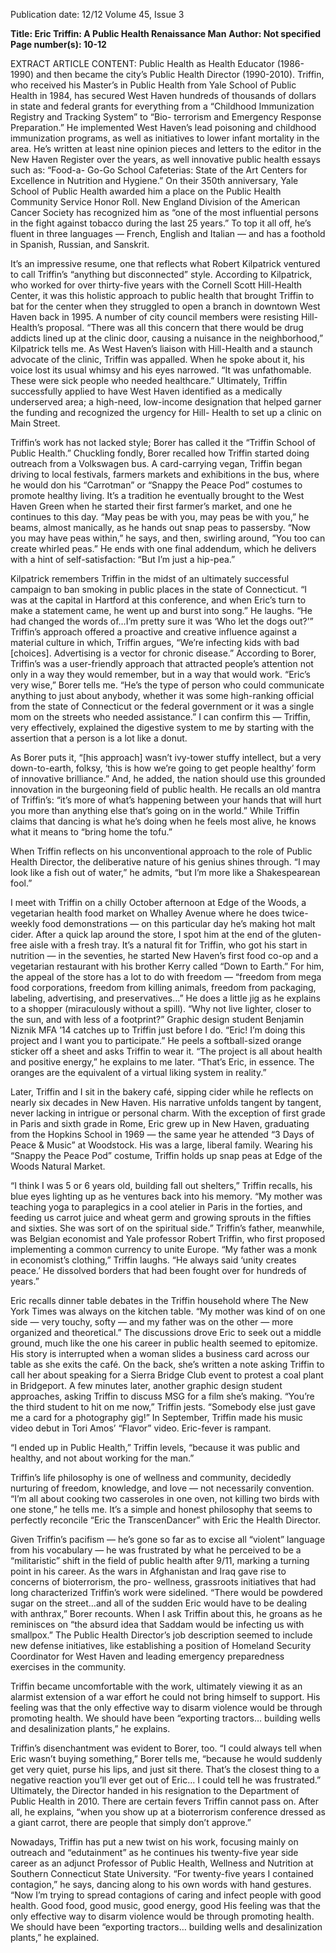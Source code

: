 Publication date: 12/12
Volume 45, Issue 3

**Title: Eric Triffin: A Public Health Renaissance Man**
**Author:  Not specified**
**Page number(s): 10-12**

EXTRACT ARTICLE CONTENT:
Public Health as Health Educator (1986-1990) and then 
became the city’s Public Health Director (1990-2010).
Triffin, who received his Master’s in Public Health 
from Yale School of Public Health in 1984, has secured 
West Haven hundreds of thousands of dollars in state 
and federal grants for everything from a “Childhood 
Immunization Registry and Tracking System” to “Bio-
terrorism and Emergency Response Preparation.” He 
implemented West Haven’s lead poisoning and childhood 
immunization programs, as well as initiatives to lower 
infant mortality in the area. He’s 
written at least nine opinion 
pieces and letters to the editor in 
the New Haven Register over the 
years, as well innovative public 
health essays such as: “Food-a-
Go-Go School Cafeterias: State 
of the Art Centers for Excellence 
in Nutrition and Hygiene.” On 
their 
350th 
anniversary, 
Yale 
School of Public Health awarded 
him a place on the Public Health 
Community Service Honor Roll. 
New England Division of the 
American Cancer Society has 
recognized him as “one of the 
most influential persons in the fight against tobacco 
during the last 25 years.” To top it all off, he’s fluent in 
three languages — French, English and Italian — and 
has a foothold in Spanish, Russian, and Sanskrit.


It’s an impressive resume, one that reflects what 
Robert Kilpatrick ventured to call Triffin’s “anything 
but disconnected” style. According to Kilpatrick, who 
worked for over thirty-five years with the Cornell Scott 
Hill-Health Center, it was this holistic approach to 
public health that brought Triffin to bat for the center 
when they struggled to open a branch in downtown 
West Haven back in 1995. A number of city council 
members were resisting Hill-Health’s proposal. “There 
was all this concern that there would be drug addicts 
lined up at the clinic door, causing a nuisance in the 
neighborhood,” Kilpatrick tells me. As West Haven’s 
liaison with Hill-Health and a staunch advocate of the 
clinic, Triffin was appalled. When he spoke about it, his 
voice lost its usual whimsy and his eyes narrowed. “It 
was unfathomable. These were sick people who needed 
healthcare.” Ultimately, Triffin successfully applied to 
have West Haven identified as a medically underserved 
area; a high-need, low-income designation that helped 
garner the funding and recognized the urgency for Hill-
Health to set up a clinic on Main Street.


Triffin’s work has not lacked style; Borer has called it 
the “Triffin School of Public Health.” Chuckling fondly, 
Borer recalled how Triffin started doing outreach from 
a Volkswagen bus. A card-carrying vegan, Triffin began 
driving to local festivals, farmers markets and exhibitions 
in the bus, where he would don his “Carrotman” or 
“Snappy the Peace Pod” costumes to promote healthy 
living. It’s a tradition he eventually brought to the West 
Haven Green when he started their first farmer’s market, 
and one he continues to this day. “May peas be with you, 
may peas be with you,” he beams, almost manically, as he 
hands out snap peas to passersby. 
“Now you may have peas within,” 
he says, and then, swirling around, 
”You too can create whirled 
peas.” He ends with one final 
addendum, which he delivers with 
a hint of self-satisfaction: “But 
I’m just a hip-pea.”


Kilpatrick remembers Triffin 
in the midst of an ultimately 
successful 
campaign 
to 
ban 
smoking in public places in the 
state of Connecticut. “I was at 
the capital in Hartford at this 
conference, and when Eric’s 
turn to make a statement came, 
he went up and burst into song.” He laughs. “He had 
changed the words of…I’m pretty sure it was ‘Who let 
the dogs out?’” Triffin’s approach offered a proactive 
and creative influence against a material culture in which, 
Triffin argues, “We’re infecting kids with bad [choices]. 
Advertising is a vector for chronic disease.” 
According to Borer, Triffin’s was a user-friendly 
approach that attracted people’s attention not only in a 
way they would remember, but in a way that would work. 
“Eric’s very wise,” Borer tells me. “He’s the type of 
person who could communicate anything to just about 
anybody, whether it was some high-ranking official from 
the state of Connecticut or the federal government or it 
was a single mom on the streets who needed assistance.” 
I can confirm this — Triffin, very effectively, explained 
the digestive system to me by starting with the assertion 
that a person is a lot like a donut. 


As Borer puts it, “[his approach] wasn’t ivy-tower 
stuffy intellect, but a very down-to-earth, folksy, ‘this 
is how we’re going to get people healthy’ form of 
innovative brilliance.” And, he added, the nation should 
use this grounded innovation in the burgeoning field of 
public health. He recalls an old mantra of Triffin’s: “it’s 
more of what’s happening between your hands that will 
hurt you more than anything else that’s going on in the 
world.” 
While Triffin claims 
that dancing is what 
he’s doing when he feels 
most alive, he knows 
what it means to 
“bring home the tofu.”


When Triffin reflects on his unconventional 
approach to the role of Public Health Director, the 
deliberative nature of his genius shines through. “I may 
look like a fish out of water,” he admits, “but I’m more 
like a Shakespearean fool.”


I 
meet with Triffin on a chilly October afternoon at 
Edge of  the Woods, a vegetarian health food market 
on Whalley Avenue where he does twice-weekly food 
demonstrations — on this particular day he’s making hot 
malt cider. After a quick lap around the store, I spot him 
at the end of the gluten-free aisle with a fresh tray. It’s 
a natural fit for Triffin, who got his start in nutrition 
— in the seventies, he started New Haven’s first food 
co-op and a vegetarian restaurant with his brother Kerry 
called “Down to Earth.” For him, the appeal of the 
store has a lot to do with freedom — “freedom from 
mega food corporations, freedom from killing animals, 
freedom from packaging, labeling, advertising, and 
preservatives…” He does a little jig as he explains to 
a shopper (miraculously without a spill). “Why not live 
lighter, closer to the sun, and with less of a footprint?” 
Graphic design student Benjamin Niznik MFA ’14 
catches up to Triffin just before I do. “Eric! I’m doing 
this project and I want you to participate.” He peels a 
softball-sized orange sticker off a sheet and asks Triffin 
to wear it. “The project is all about health and positive 
energy,” he explains to me later. “That’s Eric, in essence. 
The oranges are the equivalent of a virtual liking system 
in reality.”


Later, Triffin and I sit in the bakery café, sipping 
cider while he reflects on nearly six decades in New 
Haven. His narrative unfolds tangent by tangent, never 
lacking in intrigue or personal charm. With the exception 
of first grade in Paris and sixth grade in Rome, Eric grew 
up in New Haven, graduating from the Hopkins School 
in 1969 — the same year he attended “3 Days of Peace 
& Music” at Woodstock. His was a large, liberal family. 
Wearing his “Snappy the Peace Pod” costume, Triffin holds up snap peas at Edge of  the Woods Natural Market. 


“I think I was 5 or 6 years old, building fall out shelters,” 
Triffin recalls, his blue eyes lighting up as he ventures 
back into his memory. “My mother was teaching yoga 
to paraplegics in a cool atelier in Paris in the forties, and 
feeding us carrot juice and wheat germ and growing 
sprouts in the fifties and sixties. She was sort of on the 
spiritual side.” Triffin’s father, meanwhile, was Belgian 
economist and Yale professor Robert Triffin, who 
first proposed implementing a common currency to 
unite Europe. “My father was a monk in economist’s 
clothing,” Triffin laughs. “He always said ‘unity creates 
peace.’ He dissolved borders that had been fought over 
for hundreds of years.”


Eric recalls dinner table 
debates in the Triffin household 
where The New York Times was 
always on the kitchen table. “My 
mother was kind of on one side 
— very touchy, softy — and my 
father was on the other — more 
organized and theoretical.” The 
discussions drove Eric to seek 
out a middle ground, much 
like the one his career in public 
health seemed to epitomize. 
His story is interrupted 
when a woman slides a business 
card across our table as she exits 
the café. On the back, she’s 
written a note asking Triffin 
to call her about speaking for 
a Sierra Bridge Club event 
to protest a coal plant in 
Bridgeport. A few minutes 
later, another graphic design student approaches, 
asking Triffin to discuss MSG for a film she’s making. 
“You’re the third student to hit on me now,” Triffin jests. 
“Somebody else just gave me a card for a photography 
gig!” In September, Triffin made his music video debut 
in Tori Amos’ “Flavor” video. Eric-fever is rampant. 


“I 
ended up in Public Health,” Triffin levels, “because 
it was public and healthy, and not about working 
for the man.” 


Triffin’s life philosophy is one of wellness and 
community, decidedly nurturing of freedom, knowledge, 
and love — not necessarily convention. “I’m all about 
cooking two casseroles in one oven, not killing two birds 
with one stone,” he tells me. It’s a simple and honest 
philosophy that seems to perfectly reconcile “Eric the 
TranscenDancer” with Eric the Health Director. 


Given Triffin’s pacifism — he’s gone so far as to 
excise all “violent” language from his vocabulary — he 
was frustrated by what he perceived to be a “militaristic” 
shift in the field of public health after 9/11, marking a 
turning point in his career. As the wars in Afghanistan 
and Iraq gave rise to concerns of bioterrorism, the pro-
wellness, grassroots initiatives that had long characterized 
Triffin’s work were sidelined. “There would be powdered 
sugar on the street…and all of the sudden Eric would 
have to be dealing with anthrax,” Borer recounts. When 
I ask Triffin about this, he groans as he reminisces 
on “the absurd idea that Saddam would be infecting 
us with smallpox.” The Public Health Director’s job 
description seemed to include new defense initiatives, 
like establishing a position of 
Homeland Security Coordinator 
for West Haven and leading 
emergency 
preparedness 
exercises in the community. 


Triffin became uncomfortable 
with 
the 
work, 
ultimately 
viewing it as an alarmist 
extension of a war effort he 
could not bring himself to 
support. His feeling was that 
the only effective way to disarm 
violence would be through 
promoting health. We should 
have been “exporting tractors…
building wells and desalinization 
plants,” he explains.


Triffin’s 
disenchantment 
was evident to Borer, too. “I 
could always tell when Eric 
wasn’t 
buying 
something,” 
Borer tells me, “because he would suddenly get very 
quiet, purse his lips, and just sit there. That’s the closest 
thing to a negative reaction you’ll ever get out of Eric… 
I could tell he was frustrated.” Ultimately, the Director 
handed in his resignation to the Department of Public 
Health in 2010. There are certain fevers Triffin cannot 
pass on. After all, he explains, “when you show up at a 
bioterrorism conference dressed as a giant carrot, there 
are people that simply don’t approve.”


Nowadays, Triffin has put a new twist on his work, 
focusing mainly on outreach and “edutainment” as he 
continues his twenty-five year side career as an adjunct 
Professor of Public Health, Wellness and Nutrition at 
Southern Connecticut State University. “For twenty-five 
years I contained contagion,” he says, dancing along to 
his own words with hand gestures. “Now I’m trying to 
spread contagions of caring and infect people with good 
health. Good food, good music, good energy, good 
His feeling was that the 
only effective way to 
disarm violence would 
be through promoting 
health. We should have 
been “exporting tractors…
building wells and 
desalinization plants,” he 
explained.